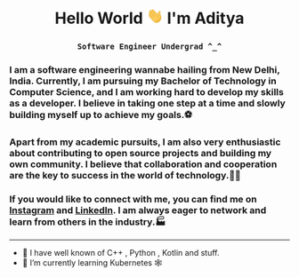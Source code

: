 <h1 align="center"> Hello World <img src="https://raw.githubusercontent.com/ABSphreak/ABSphreak/master/gifs/Hi.gif" width="30px"> I'm Aditya </h1>
<h3 align="center">
  

  
`Software Engineer Undergrad ^_^`

### I am a software engineering wannabe hailing from New Delhi, India. Currently, I am pursuing my Bachelor of Technology in Computer Science, and I am working hard to develop my skills as a developer. I believe in taking one step at a time and slowly building myself up to achieve my goals.⚽

### Apart from my academic pursuits, I am also very enthusiastic about contributing to open source projects and building my own community. I believe that collaboration and cooperation are the key to success in the world of technology.🧑‍💻

### If you would like to connect with me, you can find me on [Instagram](https://www.instagram.com/adiityaxxz/) and [LinkedIn](https://www.linkedin.com/in/aditya-ranjan-bab618257/). I am always eager to network and learn from others in the industry.🏭

---
- 🔭 I have well known of C++ , Python , Kotlin and stuff.
- 🌱 I’m currently learning Kubernetes 🕸️

<!--
**adityaxxz/adityaxxz** is a ✨ _special_ ✨ repository because its `README.md` (this file) appears on your GitHub profile.

Here are some ideas to get you started:

- 🔭 I’m currently working on 
- 🌱 I’m currently learning ...
- 👯 I’m looking to collaborate on ...
- 🤔 I’m looking for help with ...
- 💬 Ask me about ...
- 📫 How to reach me: ...
- 😄 Pronouns: ...
- ⚡ Fun fact: ...
-->
